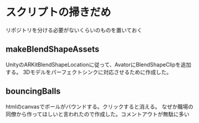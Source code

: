 # スクリプトの掃きだめ
リポジトリを分ける必要がないくらいのものを置いておく

## makeBlendShapeAssets
UnityのARKitBlendShapeLocationに従って、AvatorにBlendShapeClipを追加する。
3Dモデルをパーフェクトシンクに対応させるために作成した。

## bouncingBalls
htmlのcanvasでボールがバウンドする。クリックすると消える。
なぜか職場の同僚から作ってほしいと言われたので作成した。コメントアウトが無駄に多い
